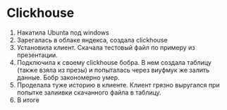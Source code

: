 # Clickhouse
1. Накатила Ubunta под windows
2. Зарегалась в облаке яндекса, создала clickhouse
3. Установила клиент. Скачала тестовый файл по примеру из презентации.
4. Подключила к своему clickhouse бобра. В нем создала таблицу (также взяла из презы) и попыталась через виуфмук же залить данные. Бобр закономерно умер. 
5. Проделала туже историю в клиенте. Клиент грязно выругался при попытке залиивки скачанного файла в таблицу.
6. В итоге 
